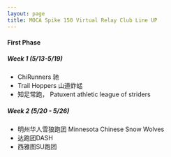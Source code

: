 ```yaml
---
layout: page
title: MOCA Spike 150 Virtual Relay Club Line UP
---
```


#### First Phase ####
##### Week 1 (5/13-5/19) #####
  - ChiRunners 驰	
  - Trail Hoppers 山道蚱蜢	
  - 知足常跑， Patuxent athletic league of striders
##### Week 2 (5/20 - 5/26) #####
  - 明州华人雪狼跑团 Minnesota Chinese Snow Wolves	
  - 达跑团DASH
  - 西雅图SU跑团

